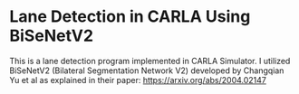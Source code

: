 # Lane Detection in CARLA Using BiSeNetV2
This is a lane detection program implemented in CARLA Simulator. I utilized BiSeNetV2 (Bilateral Segmentation Network V2) developed by Changqian Yu et al as explained in their paper: https://arxiv.org/abs/2004.02147

